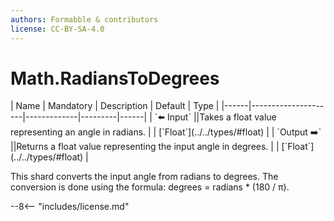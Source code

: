 ```yaml
---
authors: Formabble & contributors
license: CC-BY-SA-4.0
---
```



# Math.RadiansToDegrees

<div class="sh-parameters" markdown="1">
| Name | Mandatory | Description | Default | Type |
|------|---------------------|-------------|---------|------|
| `⬅️ Input` ||Takes a float value representing an angle in radians. | | [`Float`](../../types/#float) |
| `Output ➡️` ||Returns a float value representing the input angle in degrees. | | [`Float`](../../types/#float) |

</div>

This shard converts the input angle from radians to degrees. The conversion is done using the formula: degrees = radians * (180 / π).

--8<-- "includes/license.md"


